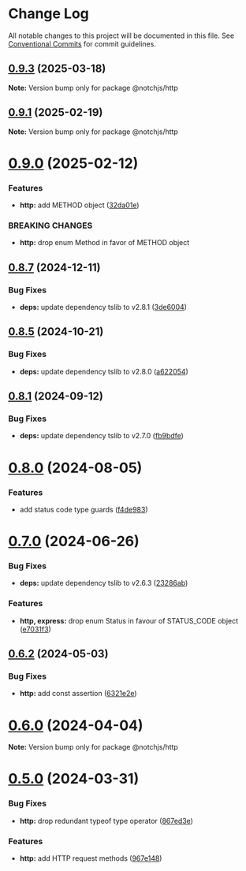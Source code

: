# Change Log

All notable changes to this project will be documented in this file.
See [Conventional Commits](https://conventionalcommits.org) for commit guidelines.

## [0.9.3](https://github.com/notchjs/notch/compare/v0.9.2...v0.9.3) (2025-03-18)

**Note:** Version bump only for package @notchjs/http

## [0.9.1](https://github.com/notchjs/notch/compare/v0.9.0...v0.9.1) (2025-02-19)

**Note:** Version bump only for package @notchjs/http

# [0.9.0](https://github.com/notchjs/notch/compare/v0.8.9...v0.9.0) (2025-02-12)

### Features

- **http:** add METHOD object ([32da01e](https://github.com/notchjs/notch/commit/32da01e0c3a321df6109a4558e41441383f28a96))

### BREAKING CHANGES

- **http:** drop enum Method in favor of METHOD object

## [0.8.7](https://github.com/notchjs/notch/compare/v0.8.6...v0.8.7) (2024-12-11)

### Bug Fixes

- **deps:** update dependency tslib to v2.8.1 ([3de6004](https://github.com/notchjs/notch/commit/3de6004333ce1d156fc4f6e30f6e5793300954af))

## [0.8.5](https://github.com/notchjs/notch/compare/v0.8.4...v0.8.5) (2024-10-21)

### Bug Fixes

- **deps:** update dependency tslib to v2.8.0 ([a622054](https://github.com/notchjs/notch/commit/a622054972a8b99ff00b57b21fc6f77221429a9c))

## [0.8.1](https://github.com/notchjs/notch/compare/v0.8.0...v0.8.1) (2024-09-12)

### Bug Fixes

- **deps:** update dependency tslib to v2.7.0 ([fb9bdfe](https://github.com/notchjs/notch/commit/fb9bdfe72280c22752cba53b27936c4eac09ad4d))

# [0.8.0](https://github.com/notchjs/notch/compare/v0.7.0...v0.8.0) (2024-08-05)

### Features

- add status code type guards ([f4de983](https://github.com/notchjs/notch/commit/f4de9838ab5331fd3d433e4c8b5d7cd62f408d85))

# [0.7.0](https://github.com/notchjs/notch/compare/v0.6.2...v0.7.0) (2024-06-26)

### Bug Fixes

- **deps:** update dependency tslib to v2.6.3 ([23286ab](https://github.com/notchjs/notch/commit/23286ab1588b3878a570af1b079fd67ce6babf44))

### Features

- **http, express:** drop enum Status in favour of STATUS_CODE object ([e7031f3](https://github.com/notchjs/notch/commit/e7031f3135f42766423a463b62c0000616337b39))

## [0.6.2](https://github.com/notchjs/notch/compare/v0.6.1...v0.6.2) (2024-05-03)

### Bug Fixes

- **http:** add const assertion ([6321e2e](https://github.com/notchjs/notch/commit/6321e2eff86455692675a63375a9b91771dd57b5))

# [0.6.0](https://github.com/notchjs/notch/compare/v0.5.0...v0.6.0) (2024-04-04)

**Note:** Version bump only for package @notchjs/http

# [0.5.0](https://github.com/notchjs/notch/compare/v0.4.0...v0.5.0) (2024-03-31)

### Bug Fixes

- **http:** drop redundant typeof type operator ([867ed3e](https://github.com/notchjs/notch/commit/867ed3eed62769269ba07cabd2c3ef327017a08c))

### Features

- **http:** add HTTP request methods ([967e148](https://github.com/notchjs/notch/commit/967e1487e976d15e3c733aae8bf7433000601624))
